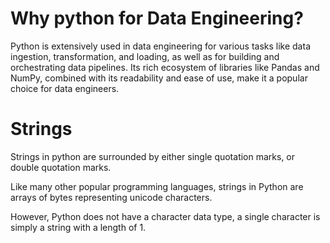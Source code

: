 # Why python for Data Engineering?
Python is extensively used in data engineering for various tasks like data ingestion, transformation, and loading, as well as for building and orchestrating data pipelines. Its rich ecosystem of libraries like Pandas and NumPy, combined with its readability and ease of use, make it a popular choice for data engineers. 

# Strings
Strings in python are surrounded by either single quotation marks, or double quotation marks.

Like many other popular programming languages, strings in Python are arrays of bytes representing unicode characters.

However, Python does not have a character data type, a single character is simply a string with a length of 1.